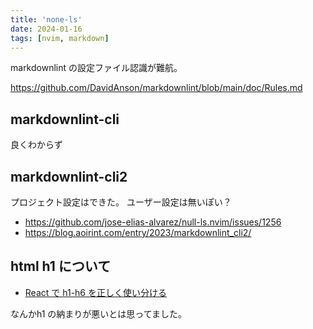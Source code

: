 ```yaml
---
title: 'none-ls'
date: 2024-01-16
tags: [nvim, markdown]
---
```


markdownlint の設定ファイル認識が難航。

https://github.com/DavidAnson/markdownlint/blob/main/doc/Rules.md

## markdownlint-cli

  良くわからず

## markdownlint-cli2

プロジェクト設定はできた。
ユーザー設定は無いぽい？

- https://github.com/jose-elias-alvarez/null-ls.nvim/issues/1256
- https://blog.aoirint.com/entry/2023/markdownlint_cli2/

## html h1 について

- [React で h1-h6 を正しく使い分ける](https://zenn.dev/neet/articles/f25abb616ec105)

なんかh1 の納まりが悪いとは思ってました。
